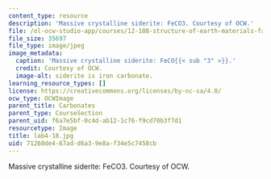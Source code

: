 ```yaml
---
content_type: resource
description: 'Massive crystalline siderite: FeCO3. Courtesy of OCW.'
file: /ol-ocw-studio-app/courses/12-108-structure-of-earth-materials-fall-2004/71260de467add6a39e8af34e5c7458cb_lab4-18.jpg
file_size: 35697
file_type: image/jpeg
image_metadata:
  caption: 'Massive crystalline siderite: FeCO{{< sub "3" >}}.'
  credit: Courtesy of OCW.
  image-alt: siderite is iron carbonate.
learning_resource_types: []
license: https://creativecommons.org/licenses/by-nc-sa/4.0/
ocw_type: OCWImage
parent_title: Carbonates
parent_type: CourseSection
parent_uid: f6a7e5bf-0c4d-ab12-1c76-f9cd70b3f7d1
resourcetype: Image
title: lab4-18.jpg
uid: 71260de4-67ad-d6a3-9e8a-f34e5c7458cb
---
```

Massive crystalline siderite: FeCO3. Courtesy of OCW.